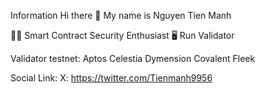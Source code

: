 Information
Hi there 👋
My name is Nguyen Tien Manh

🧑‍💻 Smart Contract Security Enthusiast
🖥️ Run Validator

Validator testnet:
Aptos
Celestia
Dymension
Covalent
Fleek

Social Link: 
X: https://twitter.com/Tienmanh9956 
